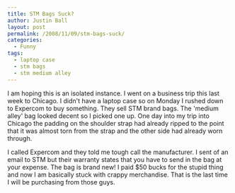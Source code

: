 ```yaml
---
title: STM Bags Suck?
author: Justin Ball
layout: post
permalink: /2008/11/09/stm-bags-suck/
categories:
  - Funny
tags:
  - laptop case
  - stm bags
  - stm medium alley
---
```

I am hoping this is an isolated instance. I went on a business trip this last week to Chicago. I didn't have a laptop case so on Monday I rushed down to Expercom to buy something. They sell STM brand bags. The 'medium alley' bag looked decent so I picked one up. One day into my trip into Chicago the padding on the shoulder strap had already ripped to the point that it was almost torn from the strap and the other side had already worn through.

I called Expercom and they told me tough call the manufacturer. I sent of an email to STM but their warranty states that you have to send in the bag at your expense. The bag is brand new! I paid $50 bucks for the stupid thing and now I am basically stuck with crappy merchandise. That is the last time I will be purchasing from those guys.
